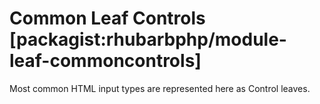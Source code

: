 Common Leaf Controls  [packagist:rhubarbphp/module-leaf-commoncontrols]
====================

Most common HTML input types are represented here as Control leaves.
